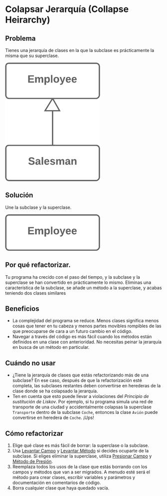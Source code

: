 # Colapsar Jerarquía (Collapse Heirarchy)

## Problema

Tienes una jerarquía de clases en la que la subclase es prácticamente la misma que su superclase.

![](./assets/Collapse%20Hierarchy%20-%20Before.png)

## Solución

Une la subclase y la superclase.

![](./assets/Collapse%20Hierarchy%20-%20After.png)

## Por qué refactorizar.

Tu programa ha crecido con el paso del tiempo, y la subclase y la superclase se han convertido en prácticamente lo mismo. Eliminas una característica de la subclase, se añade un método a la superclase, y acabas teniendo dos clases similares 

## Beneficios

* La complejidad del programa se reduce. Menos clases significa menos cosas que tener en tu cabeza y menos partes movibles rompibles de las que preocuparse de cara a un futuro cambio en el código.
* Navegar a través del código es más fácil cuando los métodos están definidos en una clase con anterioridad. No necesitas peinar la jerarquía en busca de un método en particular.

## Cuándo no usar

* ¿Tiene la jerarquía de clases que estás refactorizando más de una subclase? En ese caso, después de que la refactorización esté completa, las subclases restantes deben convertirse en herederas de la clase donde se ha colapsado la jerarquía.
* Ten en cuenta que esto puede llevar a violaciones del *Principio de sustitución de Liskov*. Por ejemplo, si tu programa simula una red de transporte de una ciudad y accidentalmente colapsas la superclase `Transporte` dentro de la subclase `Coche`, entonces la clase `Avión` puede convertirse en heredera de `Coche`. ¡Ups!

## Cómo refactorizar

1. Elige qué clase es más fácil de borrar: la superclase o la subclase.
2. Usa [Levantar Campo](./PullUpField.md) y [Levantar Método](./PullUpMethod.md) si decides ocuparte de la subclase. Si eliges eliminar la superclase, utiliza [Presionar Campo](./PushDownField.md) y [Método de Presión](./PushDownMethod.md).
3. Reemplaza todos los usos de la clase que estás borrando con los campos y métodos que van a ser migrados. A menudo esté será el método para crear clases, escribir variables y parámetros y documentación en comentarios de código.
4. Borra cualquier clase que haya quedado vacía.

